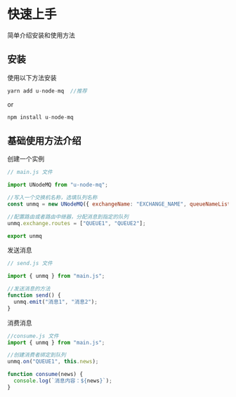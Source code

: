 # 快速上手

简单介绍安装和使用方法

## 安装

使用以下方法安装

```javascript
yarn add u-node-mq  //推荐
```

or

```javascript
npm install u-node-mq
```

## 基础使用方法介绍

创建一个实例

```javascript
// main.js 文件

import UNodeMQ from "u-node-mq";

//写入一个交换机名称，选填队列名称
const unmq = new UNodeMQ({ exchangeName: "EXCHANGE_NAME", queueNameList: ["QUEUE1", "QUEUE2"] });

//配置路由或者路由中继器，分配消息到指定的队列
unmq.exchange.routes = ["QUEUE1", "QUEUE2"];

export unmq
```

发送消息

```javascript
// send.js 文件

import { unmq } from "main.js";

//发送消息的方法
function send() {
  unmq.emit("消息1", "消息2");
}
```

消费消息

```javascript
//consume.js 文件
import { unmq } from "main.js";

//创建消费者绑定到队列
unmq.on("QUEUE1", this.news);

function consume(news) {
  console.log(`消息内容：${news}`);
}
```
